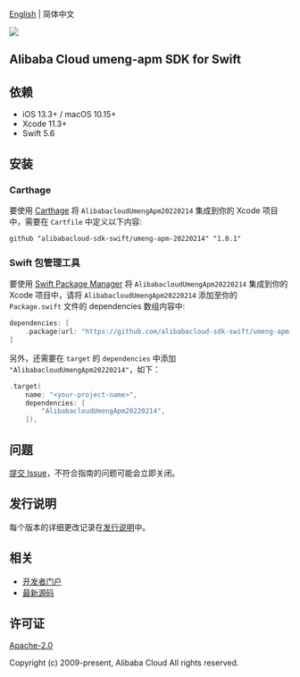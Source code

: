 [English](README.md) | 简体中文

![](https://aliyunsdk-pages.alicdn.com/icons/AlibabaCloud.svg)

## Alibaba Cloud umeng-apm SDK for Swift

## 依赖

- iOS 13.3+ / macOS 10.15+
- Xcode 11.3+
- Swift 5.6

## 安装

### Carthage

要使用 [Carthage](https://github.com/Carthage/Carthage) 将 `AlibabacloudUmengApm20220214` 集成到你的 Xcode 项目中，需要在 `Cartfile` 中定义以下内容:

```ogdl
github "alibabacloud-sdk-swift/umeng-apm-20220214" "1.0.1"
```

### Swift 包管理工具

要使用 [Swift Package Manager](https://swift.org/package-manager/) 将 `AlibabacloudUmengApm20220214` 集成到你的 Xcode 项目中，请将 `AlibabacloudUmengApm20220214` 添加至你的 `Package.swift` 文件的 dependencies 数组内容中:

```swift
dependencies: [
    .package(url: "https://github.com/alibabacloud-sdk-swift/umeng-apm-20220214.git", from: "1.0.1")
]
```

另外，还需要在 `target` 的 `dependencies` 中添加 `"AlibabacloudUmengApm20220214"`，如下：

```swift
.target(
    name: "<your-project-name>",
    dependencies: [
        "AlibabacloudUmengApm20220214",
    ]),
```

## 问题

[提交 Issue](https://github.com/alibabacloud-sdk-swift/umeng-apm-20220214/issues/new)，不符合指南的问题可能会立即关闭。

## 发行说明

每个版本的详细更改记录在[发行说明](./ChangeLog.txt)中。

## 相关

* [开发者门户](https://next.api.aliyun.com/home)
* [最新源码](https://github.com/alibabacloud-sdk-swift/umeng-apm-20220214)

## 许可证

[Apache-2.0](http://www.apache.org/licenses/LICENSE-2.0)

Copyright (c) 2009-present, Alibaba Cloud All rights reserved.
